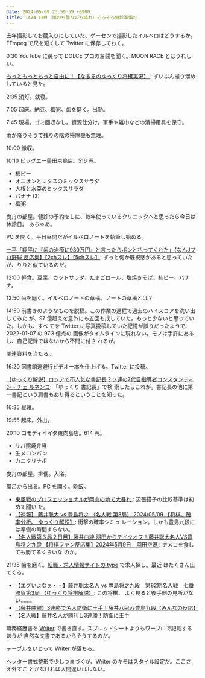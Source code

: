 ```yaml
---
date: 2024-05-09 23:59:59 +0900
title: 1474 日目（雨のち曇りのち晴れ）そろそろ健診準備だ
---
```


去年撮影してお蔵入りにしていた、ゲーセンで撮影したイルベロはどうするか。
FFmpeg で尺を短くして Twitter に保存しておく。

0:30 YouTube に戻って DOLCE プロの奮闘を聞く。MOON RACE とはうれしい。

[もっともっともっと自由に！【なるるのゆっくり将棋実況】
](https://www.youtube.com/watch?v=0w2QDlSdRJc): ずいぶん撮り溜めしていると見た。

2:35 消灯。就寝。

7:05 起床。納豆、梅粥。歯を磨く。出勤。

7:45 現場。ゴミ回収なし。資源仕分け。軍手や雑巾などの清掃用具を保守。

雨が降りそうで残りの階の掃除機も無理。

10:00 撤収。

10:10 ビッグエー墨田京島店。516 円。

* 柿ピー
* オニオンとレタスのミックスサラダ
* 大根と水菜のミックスサラダ
* バナナ (3)
* 梅粥

曳舟の部屋。健診の予約をしに、毎年使っているクリニックへと思ったら今日は休診日。
あちゃあ。

PC を開く。平日昼間だがイルベロノートを執筆し始める。

[一平「翔平に『歯の治療に930万円』と言ったらポンと払ってくれた」【なんJプロ野球
反応集】【2chスレ】【5chスレ】](https://www.youtube.com/watch?v=2mA-16b3GPg):
ずっと何か既視感があると思っていたが、りりと似ているのだ。

12:00 軽食。豆腐、カットサラダ、たまごロール、塩焼きそば、柿ピー、バナナ。

12:50 歯を磨く。イルベロノートの草稿。ノートの草稿とは？

14:50 前書きのようなものを脱稿。この作業の過程で過去のハイスコアを洗い出してみた
が、97 億超えを意外にも五回も成していた。もっと少ないと思っていた。しかも、すべ
てを Twitter に写真投稿していた記憶が誤りだったようで、2022-01-07 の 97.3 億点の
画像がタイムラインに現れない。モノは手許にあるし、自己記録ではないから不問に付さ
れるが。

関連資料を当たる。

16:20 図書館逃避行ビデオ一本を仕上げる。Twitter に投稿。
<blockquote class="twitter-tweet"
  data-conversation="none"
  data-media-max-width="480" data-theme="dark" data-align="center">
<a href="https://twitter.com/showa_yojyo/status/1788498141316030772"></a>
</blockquote>

[【ゆっくり解説】ロシアで不人気な書記長？ソ連の7代目指導者コンスタンティン・チェ
ルネンコ](https://www.youtube.com/watch?v=MqLdnmJus2k): 「ゆっくり 書記長」で検
索したらこれが。書記長の他に第一書記という肩書もあり得るということを知った。

16:35 昼寝。

19:55 起床。外出。

20:10 コモディイイダ東向島店。614 円。

* サバ照焼弁当
* 生メロンパン
* カニクリナポ

曳舟の部屋。排便。入浴。

風呂から出る。PC を開く。晩飯。

* [東風戦のプロフェッショナルが岡山の地で大暴れ
  ](https://www.youtube.com/watch?v=daryZuMhUkw): 辺張搭子の比較基準は初めて聞い
  た。
* [【速報】 藤井聡太 vs 豊島将之 （名人戦 第3局） 2024/05/09 【将棋、確率分析、
  ゆっくり解説】](https://www.youtube.com/watch?v=2hRmbXktNc4): 衝撃の確率シミュ
  レーション。しかも豊島九段には準備の時間すらない。
* [【名人戦第３局２日目】藤井曲線 羽田からテイクオフ！藤井聡太名人VS豊島将之九段
  【将棋ファン反応集】2024年5月9日　羽田空港
  ](https://www.youtube.com/watch?v=Rm09W__Oc2I): ナメコを食しても勝てるくらいな
  のか。

21:35 歯を磨く。[転職・求人情報サイトの type](https://type.jp/) で求人探し。最近
はたくさん出てくる。

* [【エグいよなぁ・・】藤井聡太名人 vs 豊島将之九段　第82期名人戦　七番勝負第3局
  【ゆっくり将棋解説】](https://www.youtube.com/watch?v=BwoKSPr52wI): この将棋、
  よく見ると後手側の見所がない……。
* [【藤井曲線】3連勝で名人防衛に王手！藤井八冠vs豊島九段【みんなの反応】
  ](https://www.youtube.com/watch?v=04OIJHRp4H8)
* [【名人戦】藤井名人が勝利し3連勝！防衛に王手
  ](https://www.youtube.com/watch?v=6HBCa6xIxIs)

職務経歴書を [Writer] で書き直す。スプレッドシートよりもワープロで記載するほうが
自然な文書であるからそうするのだ。

テーブルをいじって Writer が落ちる。

ヘッター書式整形で少しつまづくが、Writer のキモはスタイル設定だ。ここさえ外すこ
とがなければ大間違いはしない。

[Writer]: https://documentation.libreoffice.org/en/english-documentation/writer/
